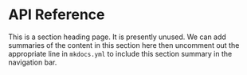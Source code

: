 # API Reference

This is a section heading page. It is presently unused. We can add summaries of
the content in this section here then uncomment out the appropriate line in
`mkdocs.yml` to include this section summary in the navigation bar.
